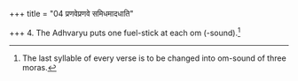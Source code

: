 +++
title = "04 प्रणवेप्रणवे समिधमादधाति"

+++
4. The Adhvaryu puts one fuel-stick at each om (-sound).[^1]  

[^1]: The last syllable of every verse is to be changed into om-sound of three moras. 
